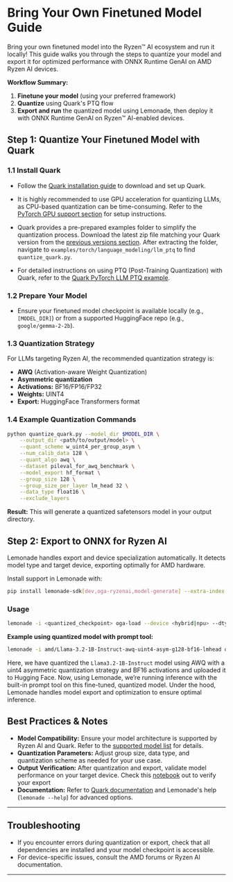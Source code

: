 # Bring Your Own Finetuned Model Guide

Bring your own finetuned model into the Ryzen™ AI ecosystem and run it locally! This guide walks you through the steps to quantize your model and export it for optimized performance with ONNX Runtime GenAI on AMD Ryzen AI devices.

**Workflow Summary:**

1. **Finetune your model** (using your preferred framework)
2. **Quantize** using Quark's PTQ flow
3. **Export and run** the quantized model using Lemonade, then deploy it with ONNX Runtime GenAI on Ryzen™ AI-enabled devices.

## Step 1: Quantize Your Finetuned Model with Quark

### 1.1 Install Quark

- Follow the [Quark installation guide](https://quark.docs.amd.com/latest/install.html) to download and set up Quark.
- It is highly recommended to use GPU acceleration for quantizing LLMs, as CPU-based quantization can be time-consuming. Refer to the [PyTorch GPU support section](https://quark.docs.amd.com/latest/install.html#install-pytorch-with-gpu-support) for setup instructions.

- Quark provides a pre-prepared examples folder to simplify the quantization process. Download the latest zip file matching your Quark version from the [previous versions section](https://quark.docs.amd.com/latest/install.html#previous-versions-of-amd-quark). After extracting the folder, navigate to `examples/torch/language_modeling/llm_ptq` to find `quantize_quark.py`.

- For detailed instructions on using PTQ (Post-Training Quantization) with Quark, refer to the [Quark PyTorch LLM PTQ example](https://quark.docs.amd.com/latest/pytorch/example_quark_torch_llm_ptq.html).


### 1.2 Prepare Your Model

- Ensure your finetuned model checkpoint is available locally (e.g., `[MODEL_DIR]`) or from a supported HuggingFace repo (e.g., `google/gemma-2-2b`).

### 1.3 Quantization Strategy

For LLMs targeting Ryzen AI, the recommended quantization strategy is:

- **AWQ** (Activation-aware Weight Quantization)
- **Asymmetric quantization**
- **Activations:** BF16/FP16/FP32
- **Weights:** UINT4
- **Export:** HuggingFace Transformers format 

### 1.4 Example Quantization Commands

```bash
python quantize_quark.py --model_dir $MODEL_DIR \
    --output_dir <path/to/output/model> \
    --quant_scheme w_uint4_per_group_asym \
    --num_calib_data 128 \
    --quant_algo awq \
    --dataset pileval_for_awq_benchmark \
    --model_export hf_format \
    --group_size 128 \
    --group_size_per_layer lm_head 32 \
    --data_type float16 \
    --exclude_layers
```

**Result:** This will generate a quantized safetensors model in your output directory.

## Step 2: Export to ONNX for Ryzen AI

Lemonade handles export and device specialization automatically. It detects model type and target device, exporting optimally for AMD hardware.

Install support in Lemonade with:

```bash
pip install lemonade-sdk[dev,oga-ryzenai,model-generate] --extra-index-url https://pypi.amd.com/simple
```

### Usage

```bash
lemonade -i <quantized_checkpoint> oga-load --device <hybrid|npu> --dtype int4 [options]
```

**Example using quantized model with prompt tool:**

```bash
lemonade -i amd/Llama-3.2-1B-Instruct-awq-uint4-asym-g128-bf16-lmhead oga-load --device hybrid --dtype int4 llm-prompt -p "Alice and Bob" --max-new-tokens 10
```

Here, we have quantized the `Llama3.2-1B-Instruct` model using AWQ with a uint4 asymmetric quantization strategy and BF16 activations and uploaded it to Hugging Face. Now, using Lemonade, we’re running inference with the built-in prompt tool on this fine-tuned, quantized model. Under the hood, Lemonade handles model export and optimization to ensure optimal inference.


## Best Practices & Notes

- **Model Compatibility:** Ensure your model architecture is supported by Ryzen AI and Quark. Refer to the [supported model list](https://ryzenai.docs.amd.com/en/latest/llm/overview.html#featured-llms) for details.
- **Quantization Parameters:** Adjust group size, data type, and quantization scheme as needed for your use case.
- **Output Verification:** After quantization and export, validate model performance on your target device. Check this [notebook](https://github.com/lemonade-sdk/lemonade/blob/main/examples/notebooks/lemonade_model_validation.ipynb) out to verify your export
- **Documentation:** Refer to [Quark documentation](https://quark.docs.amd.com/latest/) and Lemonade's help (`lemonade --help`) for advanced options.

---

## Troubleshooting

- If you encounter errors during quantization or export, check that all dependencies are installed and your model checkpoint is accessible.
- For device-specific issues, consult the AMD forums or Ryzen AI documentation.

---

<!--This file was originally licensed under Apache 2.0. It has been modified.
Modifications Copyright (c) 2025 AMD-->


